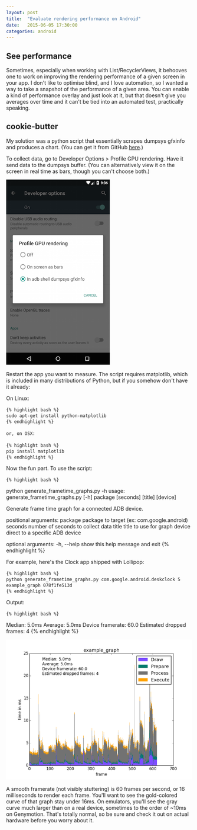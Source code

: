 ```yaml
---
layout: post
title:  "Evaluate rendering performance on Android"
date:   2015-06-05 17:30:00
categories: android 
---
```


## See performance 

<p>Sometimes, especially when working with List/RecyclerViews, it behooves one to work on improving the rendering performance of a given screen in your app. I don't like to optimise blind, and I love automation, so I wanted a way to take a snapshot of the performance of a given area. You can enable a kind of performance overlay and just look at it, but that doesn't give you averages over time and it can't be tied into an automated test, practically speaking.</p>

## cookie-butter 

<p>My solution was a python script that essentially scrapes dumpsys gfxinfo and produces a chart. (You can get it from GitHub <a href="https://github.com/Turnsole/cookie-butter">here</a>.)</p> 

<p>To collect data, go to Developer Options > Profile GPU rendering. Have it send data to the dumpsys buffer. (You can alternatively view it on the screen in real time as bars, though you can't choose both.)</p>

![Enable GPU profiling](/images/enable_gpu_profiling.png)

<p>Restart the app you want to measure. The script requires matplotlib, which is included in many distributions of Python, but if you somehow don't have it already:</p>

<p>On Linux: 

	{% highlight bash %}
	sudo apt-get install python-matplotlib
	{% endhighlight %}

	or, on OSX: 

	{% highlight bash %}
	pip install matplotlib
	{% endhighlight %}
</p>

<p>Now the fun part. To use the script: 

	{% highlight bash %}
python generate_frametime_graphs.py -h
usage: generate_frametime_graphs.py [-h] package [seconds] [title] [device]

Generate frame time graph for a connected ADB device.

positional arguments:
  package     package to target (ex: com.google.android)
  seconds     number of seconds to collect data
  title       title to use for graph
  device      direct to a specific ADB device

optional arguments:
  -h, --help  show this help message and exit
	{% endhighlight %}
</p>
<p>For example, here's the Clock app shipped with Lollipop: 
    
	{% highlight bash %}
    python generate_frametime_graphs.py com.google.android.deskclock 5 example_graph 078f1fe513d
	{% endhighlight %}
    
Output: 

	{% highlight bash %}
Median: 5.0ms 
Average: 5.0ms 
Device framerate: 60.0 
Estimated dropped frames: 4
	{% endhighlight %}
</p>

![Example Graph](/images/example_graph.png)

<p> A smooth framerate (not visibly stuttering) is 60 frames per second, or 16 milliseconds to render each frame. You'll want to see the gold-colored curve of that graph stay under 16ms. On emulators, you'll see the gray curve much larger than on a real device, sometimes to the order of ~10ms on Genymotion. That's totally normal, so be sure and check it out on actual hardware before you worry about it.</p> 

